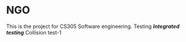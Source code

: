 # NGO

This is the project for CS305 Software engineering. Testing
**_Integrated testing_**
Collision test-1
